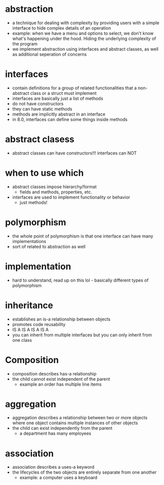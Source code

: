# abstraction
-   a technique for dealing with complexity by providing users with a simple interface to hide complex details of an operation
-   example: when we have a menu and options to select, we don't know what's happening under the hood. Hiding the underlying complexity of the program
-   we implement abstraction using interfaces and abstract classes, as well as additional seperation of concerns

# interfaces
-   contain definitions for a group of related functionalities that a non-abstract class or a struct must implement
-   interfaces are basically just a list of methods
-   do not have constructors
-   they can have static methods
-   methods are implicitly abstract in an interface
-   in 8.0, interfaces can define some things inside methods

# abstract clasess
-   abstract classes can have constructors!!! interfaces can NOT

# when to use which
-   abstract classes impose hierarchy/format
    - fields and methods, properties, etc.
-   interfaces are used to implement functionality or behavior
    - just methods!

# polymorphism
-   the whole point of polymorphism is that one interface can have many implementations
-   sort of related to abstraction as well

# implementation
-   hard to understand, read up on this lol - basically different types of polymorphism

# inheritance
-   establishes an is-a relationship between objects
-   promotes code reusability
-   IS A IS A IS A IS A
-   you can inherit from multiple interfaces but you can only inherit from one class

# Composition
- composition describes has-a relationship
- the child cannot exist independent of the parent
    -   example an order has multiple line items
# aggregation
- aggregation describes a relationship between two or more objects where one object contains multiple instances of other objects
- the child can exist independently from the parent
    -   a department has many employees
# association
- association describes a uses-a keyword
- the lifecycles of the two objects are entirely separate from one another
    - example: a computer uses a keyboard
